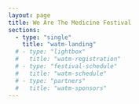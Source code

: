 ```yaml
---
layout: page
title: We Are The Medicine Festival
sections:
  - type: "single"
    title: "watm-landing"
  # - type: "lightbox"
  #   title: "watm-registration"
  # - type: "festival-schedule"
  #   title: "watm-schedule"
  # - type: "partners"
  #   title: "watm-sponsors"
---
```

